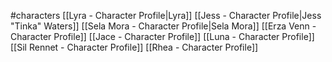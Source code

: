 #characters 
[[Lyra - Character Profile|Lyra]]
[[Jess - Character Profile|Jess "Tinka" Waters]]
[[Sela Mora - Character Profile|Sela Mora]]
[[Erza Venn - Character Profile]]
[[Jace - Character Profile]]
[[Luna - Character Profile]]
[[Sil Rennet - Character Profile]]
[[Rhea - Character Profile]]

